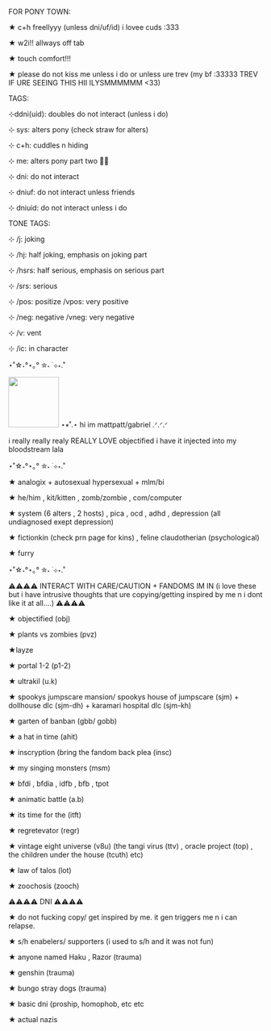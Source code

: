 FOR PONY TOWN:

★ c+h freellyyy (unless dni/uf/id) i lovee cuds :333

★ w2i!! allways off tab

★ touch comfort!!!

★ please do not kiss me unless i do or unless ure trev (my bf :33333 TREV IF URE SEEING THIS HII ILYSMMMMMM <33)


TAGS:

⊹ddni(uid): doubles do not interact (unless i do)

⊹ sys: alters pony (check straw for alters)

⊹ c+h: cuddles n hiding

⊹ me: alters pony part two 🤑🤑

⊹ dni: do not interact

⊹ dniuf: do not interact unless friends

⊹ dniuid: do not interact unless i do


TONE TAGS:

⊹ /j: joking

⊹ /hj: half joking, emphasis on joking part

⊹ /hsrs: half serious, emphasis on serious part

⊹ /srs: serious

⊹ /pos: positize
  /vpos: very positive

⊹ /neg: negative
  /vneg: very negative

⊹ /v: vent

⊹ /ic: in character

⋆˚☆˖°⋆｡° ✮˖ ࣪ ⊹⋆.˚

<img width="100" src=https://img1.picmix.com/output/pic/thumb/7/9/6/8/12358697_18817.gif>
⋆⭒˚.⋆ hi im mattpatt/gabriel .ᐟ.ᐟ.ᐟ 

i really really realy REALLY LOVE objectified i have it injected into my bloodstream lala

⋆˚☆˖°⋆｡° ✮˖ ࣪ ⊹⋆.˚

★ analogix + autosexual hypersexual + mlm/bi

★ he/him , kit/kitten , zomb/zombie , com/computer

★ system (6 alters , 2 hosts) , pica , ocd , adhd , depression (all undiagnosed exept depression)

★ fictionkin (check prn page for kins) , feline claudotherian (psychological)

★ furry

⋆˚☆˖°⋆｡° ✮˖ ࣪ ⊹⋆.˚

⚠⚠⚠⚠ INTERACT WITH CARE/CAUTION + FANDOMS IM IN (i love these but i have intrusive thoughts that ure copying/getting inspired by me n i dont like it at all....) ⚠⚠⚠⚠ 

★ objectified (obj)

★ plants vs zombies (pvz)

★layze

★ portal 1-2 (p1-2)

★ ultrakil (u.k)

★ spookys jumpscare mansion/ spookys house of jumpscare (sjm) + dollhouse dlc (sjm-dh) + karamari hospital dlc (sjm-kh)

★ garten of banban (gbb/ gobb)

★ a hat in time (ahit)

★ inscryption (bring the fandom back plea (insc)

★ my singing monsters (msm)

★ bfdi , bfdia , idfb , bfb , tpot

★ animatic battle (a.b)

★ its time for the  (itft)

★  regretevator (regr)

★ vintage eight universe (v8u) (the tangi virus (ttv) , oracle project (top) , the children under the house (tcuth) etc)

★ law of talos (lot)

★ zoochosis (zooch)


⚠⚠⚠⚠ DNI ⚠⚠⚠⚠ 

★ do not fucking copy/ get inspired by me. it gen triggers me n i can relapse.

★ s/h enabelers/ supporters (i used to s/h and it was not fun)

★ anyone named Haku , Razor (trauma)

★ genshin (trauma)

★ bungo stray dogs (trauma)

★ basic dni (proship, homophob, etc etc

★ actual nazis
